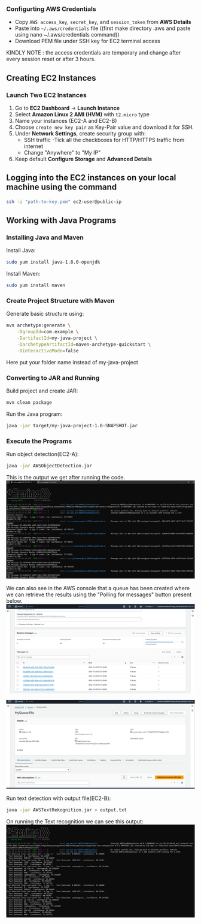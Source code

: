 ### Configurting AWS Credentials
- Copy `AWS access_key`, `secret_key`, and `session_token` from **AWS Details**
- Paste into `~/.aws/credentials` file ((first make directory .aws and paste using nano ~/.aws/credentials command))
- Download PEM file under SSH key for EC2 terminal access

KINDLY NOTE : the access credentials are temporary and change after every session reset or after 3 hours.

## Creating EC2 Instances

### Launch Two EC2 Instances
1. Go to **EC2 Dashboard** → **Launch Instance**
2. Select **Amazon Linux 2 AMI (HVM)** with `t2.micro` type
3. Name your instances (EC2-A and EC2-B)
4. Choose `create new key pair` as Key-Pair value and download it for SSH.
5. Under **Network Settings**, create security group with:
   - SSH traffic
   -Tick all the checkboxes for  HTTP/HTTPS traffic from internet
   - Change "Anywhere" to "My IP"
6. Keep default **Configure Storage** and **Advanced Details**


## Logging into the EC2 instances on your local machine using the command

```bash
ssh -i "path-to-key.pem" ec2-user@public-ip
```

## Working with Java Programs

### Installing Java and Maven

Install Java:
```bash
sudo yum install java-1.8.0-openjdk
```

Install Maven:
```bash
sudo yum install maven
```

### Create Project Structure with Maven
Generate basic structure using:
```bash
mvn archetype:generate \
    -DgroupId=com.example \
    -DartifactId=my-java-project \
    -DarchetypeArtifactId=maven-archetype-quickstart \
    -DinteractiveMode=false
```

Here put your folder name instead of my-java-project

### Converting to JAR and Running
Build project and create JAR:
```bash
mvn clean package
```

Run the Java program:
```bash
java -jar target/my-java-project-1.0-SNAPSHOT.jar
```

### Execute the Programs
Run object detection(EC2-A):
```bash
java -jar AWSObjectDetection.jar
```

This is the output we get after running the code.
![Alt text](obj_reko.png)

We can also see in the AWS console that a queue has been created where we can retrieve the results using the "Polling for messages" button present below.
![Alt Text](SQS.png)

![Alt Text](SQS1.png)


Run text detection with output file(EC2-B):
```bash
java -jar AWSTextRekognition.jar > output.txt
```

On running the Text recognition we can see this output:
![Alt Text](txt_reko.png)
